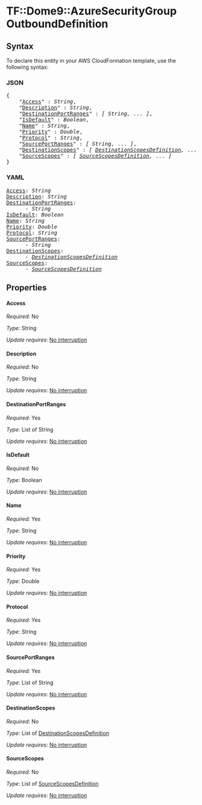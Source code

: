 # TF::Dome9::AzureSecurityGroup OutboundDefinition

## Syntax

To declare this entity in your AWS CloudFormation template, use the following syntax:

### JSON

<pre>
{
    "<a href="#access" title="Access">Access</a>" : <i>String</i>,
    "<a href="#description" title="Description">Description</a>" : <i>String</i>,
    "<a href="#destinationportranges" title="DestinationPortRanges">DestinationPortRanges</a>" : <i>[ String, ... ]</i>,
    "<a href="#isdefault" title="IsDefault">IsDefault</a>" : <i>Boolean</i>,
    "<a href="#name" title="Name">Name</a>" : <i>String</i>,
    "<a href="#priority" title="Priority">Priority</a>" : <i>Double</i>,
    "<a href="#protocol" title="Protocol">Protocol</a>" : <i>String</i>,
    "<a href="#sourceportranges" title="SourcePortRanges">SourcePortRanges</a>" : <i>[ String, ... ]</i>,
    "<a href="#destinationscopes" title="DestinationScopes">DestinationScopes</a>" : <i>[ <a href="destinationscopesdefinition.md">DestinationScopesDefinition</a>, ... ]</i>,
    "<a href="#sourcescopes" title="SourceScopes">SourceScopes</a>" : <i>[ <a href="sourcescopesdefinition.md">SourceScopesDefinition</a>, ... ]</i>
}
</pre>

### YAML

<pre>
<a href="#access" title="Access">Access</a>: <i>String</i>
<a href="#description" title="Description">Description</a>: <i>String</i>
<a href="#destinationportranges" title="DestinationPortRanges">DestinationPortRanges</a>: <i>
      - String</i>
<a href="#isdefault" title="IsDefault">IsDefault</a>: <i>Boolean</i>
<a href="#name" title="Name">Name</a>: <i>String</i>
<a href="#priority" title="Priority">Priority</a>: <i>Double</i>
<a href="#protocol" title="Protocol">Protocol</a>: <i>String</i>
<a href="#sourceportranges" title="SourcePortRanges">SourcePortRanges</a>: <i>
      - String</i>
<a href="#destinationscopes" title="DestinationScopes">DestinationScopes</a>: <i>
      - <a href="destinationscopesdefinition.md">DestinationScopesDefinition</a></i>
<a href="#sourcescopes" title="SourceScopes">SourceScopes</a>: <i>
      - <a href="sourcescopesdefinition.md">SourceScopesDefinition</a></i>
</pre>

## Properties

#### Access

_Required_: No

_Type_: String

_Update requires_: [No interruption](https://docs.aws.amazon.com/AWSCloudFormation/latest/UserGuide/using-cfn-updating-stacks-update-behaviors.html#update-no-interrupt)

#### Description

_Required_: No

_Type_: String

_Update requires_: [No interruption](https://docs.aws.amazon.com/AWSCloudFormation/latest/UserGuide/using-cfn-updating-stacks-update-behaviors.html#update-no-interrupt)

#### DestinationPortRanges

_Required_: Yes

_Type_: List of String

_Update requires_: [No interruption](https://docs.aws.amazon.com/AWSCloudFormation/latest/UserGuide/using-cfn-updating-stacks-update-behaviors.html#update-no-interrupt)

#### IsDefault

_Required_: No

_Type_: Boolean

_Update requires_: [No interruption](https://docs.aws.amazon.com/AWSCloudFormation/latest/UserGuide/using-cfn-updating-stacks-update-behaviors.html#update-no-interrupt)

#### Name

_Required_: Yes

_Type_: String

_Update requires_: [No interruption](https://docs.aws.amazon.com/AWSCloudFormation/latest/UserGuide/using-cfn-updating-stacks-update-behaviors.html#update-no-interrupt)

#### Priority

_Required_: Yes

_Type_: Double

_Update requires_: [No interruption](https://docs.aws.amazon.com/AWSCloudFormation/latest/UserGuide/using-cfn-updating-stacks-update-behaviors.html#update-no-interrupt)

#### Protocol

_Required_: Yes

_Type_: String

_Update requires_: [No interruption](https://docs.aws.amazon.com/AWSCloudFormation/latest/UserGuide/using-cfn-updating-stacks-update-behaviors.html#update-no-interrupt)

#### SourcePortRanges

_Required_: Yes

_Type_: List of String

_Update requires_: [No interruption](https://docs.aws.amazon.com/AWSCloudFormation/latest/UserGuide/using-cfn-updating-stacks-update-behaviors.html#update-no-interrupt)

#### DestinationScopes

_Required_: No

_Type_: List of <a href="destinationscopesdefinition.md">DestinationScopesDefinition</a>

_Update requires_: [No interruption](https://docs.aws.amazon.com/AWSCloudFormation/latest/UserGuide/using-cfn-updating-stacks-update-behaviors.html#update-no-interrupt)

#### SourceScopes

_Required_: No

_Type_: List of <a href="sourcescopesdefinition.md">SourceScopesDefinition</a>

_Update requires_: [No interruption](https://docs.aws.amazon.com/AWSCloudFormation/latest/UserGuide/using-cfn-updating-stacks-update-behaviors.html#update-no-interrupt)

